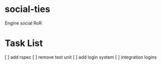 social-ties
===========

Engine social RoR

Task List
===========

[ ] add rspec
[ ] remove test unit
[ ] add login system
[ ] integration logins

